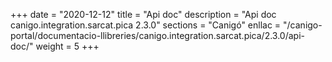 +++
date        = "2020-12-12"
title       = "Api doc"
description = "Api doc canigo.integration.sarcat.pica 2.3.0"
sections    = "Canigó"
enllac		= "/canigo-portal/documentacio-llibreries/canigo.integration.sarcat.pica/2.3.0/api-doc/"
weight		= 5
+++
